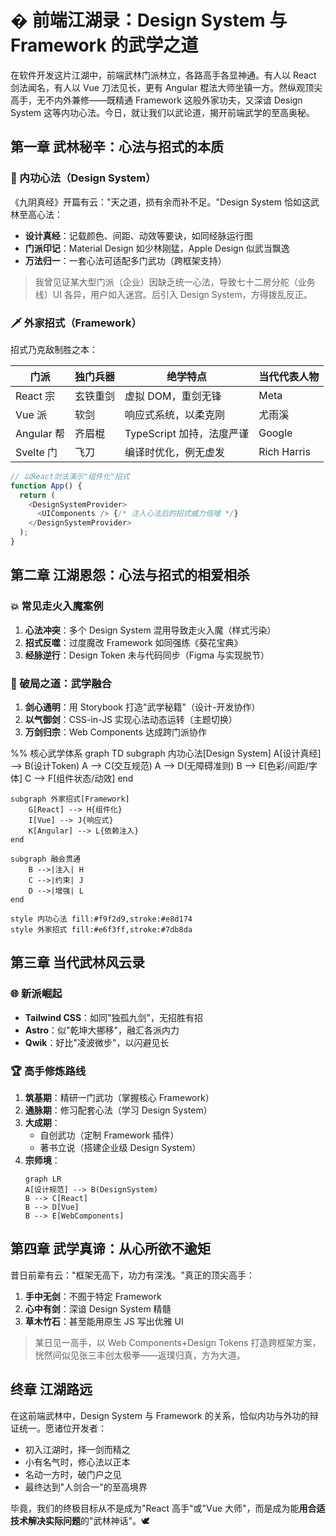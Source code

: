 # � 前端江湖录：Design System 与 Framework 的武学之道

在软件开发这片江湖中，前端武林门派林立，各路高手各显神通。有人以 React 剑法闻名，有人以 Vue 刀法见长，更有 Angular 棍法大师坐镇一方。然纵观顶尖高手，无不内外兼修——既精通 Framework 这般外家功夫，又深谙 Design System 这等内功心法。今日，就让我们以武论道，揭开前端武学的至高奥秘。

## 第一章 武林秘辛：心法与招式的本质

### 🧠 内功心法（Design System）

《九阴真经》开篇有云："天之道，损有余而补不足。"Design System 恰如这武林至高心法：

- **设计真经**：记载颜色、间距、动效等要诀，如同经脉运行图
- **门派印记**：Material Design 如少林刚猛，Apple Design 似武当飘逸
- **万法归一**：一套心法可适配多门武功（跨框架支持）

> 我曾见证某大型门派（企业）因缺乏统一心法，导致七十二房分舵（业务线）UI 各异，用户如入迷宫。后引入 Design System，方得拨乱反正。

### 🗡 外家招式（Framework）

招式乃克敌制胜之本：

| 门派       | 独门兵器 | 绝学特点                  | 当代代表人物 |
| ---------- | -------- | ------------------------- | ------------ |
| React 宗   | 玄铁重剑 | 虚拟 DOM，重剑无锋        | Meta         |
| Vue 派     | 软剑     | 响应式系统，以柔克刚      | 尤雨溪       |
| Angular 帮 | 齐眉棍   | TypeScript 加持，法度严谨 | Google       |
| Svelte 门  | 飞刀     | 编译时优化，例无虚发      | Rich Harris  |

```javascript
// 以React剑法演示"组件化"招式
function App() {
  return (
    <DesignSystemProvider>
      <UIComponents /> {/* 注入心法后的招式威力倍增 */}
    </DesignSystemProvider>
  );
}
```

## 第二章 江湖恩怨：心法与招式的相爱相杀

### 💥 常见走火入魔案例

1. **心法冲突**：多个 Design System 混用导致走火入魔（样式污染）
2. **招式反噬**：过度魔改 Framework 如同强练《葵花宝典》
3. **经脉逆行**：Design Token 未与代码同步（Figma 与实现脱节）

### 🧩 破局之道：武学融合

1. **剑心通明**：用 Storybook 打造"武学秘籍"（设计-开发协作）
2. **以气御剑**：CSS-in-JS 实现心法动态运转（主题切换）
3. **万剑归宗**：Web Components 达成跨门派协作

%% 核心武学体系
graph TD
    subgraph 内功心法[Design System]
        A[设计真经] --> B(设计Token)
        A --> C(交互规范)
        A --> D(无障碍准则)
        B --> E[色彩/间距/字体]
        C --> F[组件状态/动效]
    end

    subgraph 外家招式[Framework]
        G[React] --> H{组件化}
        I[Vue] --> J{响应式}
        K[Angular] --> L{依赖注入}
    end

    subgraph 融会贯通
        B -->|注入| H
        C -->|约束| J
        D -->|增强| L
    end

    style 内功心法 fill:#f9f2d9,stroke:#e8d174
    style 外家招式 fill:#e6f3ff,stroke:#7db8da

## 第三章 当代武林风云录

### 🌐 新派崛起

- **Tailwind CSS**：如同"独孤九剑"，无招胜有招
- **Astro**：似"乾坤大挪移"，融汇各派内力
- **Qwik**：好比"凌波微步"，以闪避见长

### 🏆 高手修炼路线

1. **筑基期**：精研一门武功（掌握核心 Framework）
2. **通脉期**：修习配套心法（学习 Design System）
3. **大成期**：
   - 自创武功（定制 Framework 插件）
   - 著书立说（搭建企业级 Design System）
4. **宗师境**：
   ```mermaid
   graph LR
   A[设计规范] --> B(DesignSystem)
   B --> C[React]
   B --> D[Vue]
   B --> E[WebComponents]
   ```

## 第四章 武学真谛：从心所欲不逾矩

昔日前辈有云："框架无高下，功力有深浅。"真正的顶尖高手：

1. **手中无剑**：不囿于特定 Framework
2. **心中有剑**：深谙 Design System 精髓
3. **草木竹石**：甚至能用原生 JS 写出优雅 UI

> 某日见一高手，以 Web Components+Design Tokens 打造跨框架方案，恍然间似见张三丰创太极拳——返璞归真，方为大道。

## 终章 江湖路远

在这前端武林中，Design System 与 Framework 的关系，恰似内功与外功的辩证统一。愿诸位开发者：

- 初入江湖时，择一剑而精之
- 小有名气时，修心法以正本
- 名动一方时，破门户之见
- 最终达到"人剑合一"的至高境界

毕竟，我们的终极目标从不是成为"React 高手"或"Vue 大师"，而是成为能**用合适技术解决实际问题**的"武林神话"。🕊️

